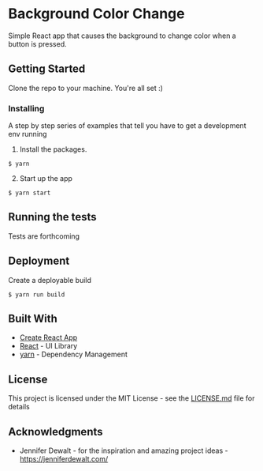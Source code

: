 # Background Color Change

Simple React app that causes the background to change color when a button is pressed.

## Getting Started

Clone the repo to your machine. You're all set :)

### Installing

A step by step series of examples that tell you have to get a development env running

1. Install the packages.

```
$ yarn
```

2. Start up the app

```
$ yarn start
```

## Running the tests

Tests are forthcoming

## Deployment

Create a deployable build

```
$ yarn run build
```

## Built With

* [Create React App](https://github.com/facebookincubator/create-react-app)
* [React](https://facebook.github.io/react/) - UI Library
* [yarn](https://yarnpkg.com/en/) - Dependency Management 

## License

This project is licensed under the MIT License - see the [LICENSE.md](LICENSE.md) file for details

## Acknowledgments

* Jennifer Dewalt - for the inspiration and amazing project ideas - https://jenniferdewalt.com/

